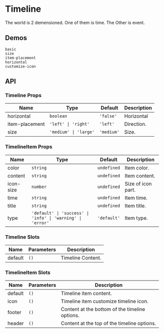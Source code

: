 # Timeline

The world is 2 demensioned. One of them is time. The Other is event.

## Demos

```demo
basic
size
item-placement
horizontal
customize-icon
```

## API

### Timeline Props

| Name           | Type                  | Default    | Description |
| -------------- | --------------------- | ---------- | ----------- |
| horizontal     | `boolean`             | `'false'`  | Horizontal  |
| item-placement | `'left' \| 'right'`   | `'left'`   | Direction.  |
| size           | `'medium' \| 'large'` | `'medium'` | Size.       |

### TimelineItem Props

| Name | Type | Default | Description |
| --- | --- | --- | --- |
| color | `string` | `undefined` | Item color. |
| content | `string` | `undefined` | Item content. |
| icon-size | `number` | `undefined` | Size of icon part. |
| time | `string` | `undefined` | Item time. |
| title | `string` | `undefined` | Item title. |
| type | `'default' \| 'success' \| 'info' \| 'warning' \| 'error'` | `'default'` | Item type. |

### Timeline Slots

| Name    | Parameters | Description       |
| ------- | ---------- | ----------------- |
| default | `()`       | Timeline Content. |

### TimelineItem Slots

| Name    | Parameters | Description                                    |
| ------- | ---------- | ---------------------------------------------- |
| default | `()`       | Timeline item content.                         |
| icon    | `()`       | Timeline item customize timeline icon.         |
| footer  | `()`       | Content at the bottom of the timeline options. |
| header  | `()`       | Content at the top of the timeline options.    |
